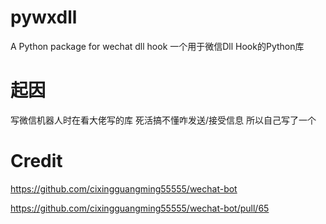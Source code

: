 # pywxdll
A Python package for wechat dll hook  一个用于微信Dll Hook的Python库

# 起因
写微信机器人时在看大佬写的库 死活搞不懂咋发送/接受信息 所以自己写了一个

# Credit
https://github.com/cixingguangming55555/wechat-bot

https://github.com/cixingguangming55555/wechat-bot/pull/65
